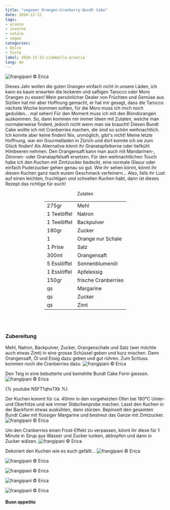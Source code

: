 ```yaml
---
title: "veganer Orangen-Cranberry-Bundt Cake"
date: 2016-12-12
tags:
- arance
- inverno
- natale
- vegan
categories:
- Dolce
- Torte
label: 2016-12-12-ciambella-arancia
lang: de
---
```

![](../2016-12-12-ciambella-arancia-e-cranberries/header.jpg "frangipani © Erica")

Dieses Jahr wollen die guten Orangen einfach nicht in unsere Läden, ich kann es kaum erwarten die leckeren und saftigen Tarocco oder Moro Orangen zu essen! Mein persönlicher Dealer von Früchten und Gemüse aus Sizilien hat mir aber Hoffnung gemacht, er hat mir gesagt, dass die Tarocco nächste Woche kommen sollten, für die Moro muss ich mich noch gedulden... mal sehen! Für den Moment muss ich mit den Blondorangen auskommen. So, dann kommen mir immer Ideen mit Zutaten, welche man normalerweise findent, jedoch nicht wenn man sie braucht! Diesen Bundt Cake wollte ich mit Cranberries machen, die sind so schön weihnachtlich. Ich konnte aber keine finden! Nix, unmöglich, gibt's nicht! Meine letzte Hoffnung, war ein Gourmetladen in Zürich und dort konnte ich sie zum Glück finden! Als Alternative könnt ihr Granatapfelkerne oder tiefkühl Himbeeren nehmen. Den Orangensaft kann man auch mit Mandarinen-, Zitronen- oder Granatapfelsaft ersetzen. Für den weihnachtlichen Touch habe ich den Kuchen mit Zimtzucker bedeckt, eine normale Glasur oder einfach Puderzucker gehen genau so gut. Wie ihr sehen könnt, könnt ihr diesen Kuchen ganz nach eurem Geschmack verfeinern... Also, falls ihr Lust auf einen leichten, fruchtigen und schnellen Kuchen habt, dann ist dieses Rezept das richtige für euch!

<div id="wrapper" style="text-align: center">
  <div id="yourdiv" style="display: inline-block;">
    <div class="ingredients">
      <div class="ingredients-title">Zutaten</div>
      <table>
        <tbody>
          <tr>
            <td>275gr</td>
            <td>Mehl</td>
          </tr>
          <tr>
            <td>1 Teelöffel</td>
            <td>Natron</td>
          </tr>
          <tr>
            <td>1 Teelöffel</td>
            <td>Backpulver</td>
          </tr>
          <tr>
            <td>180gr</td>
            <td>Zucker</td>
          </tr>
          <tr>
            <td>1</td>
            <td>Orange nur Schale</td>
          </tr>
          <tr>
            <td>1 Prise</td>
            <td>Salz</td>
          </tr>
          <tr>
            <td>300ml</td>
            <td>Orangensaft</td>
          </tr>
          <tr>
            <td>5 Esslöffel</td>
            <td>Sonnenblumenöl</td>        
          </tr>
          <tr>
            <td>1 Esslöffel</td>
            <td>Apfelessig</td>
          </tr>
          <tr>
            <td>150gr</td>
            <td>frische Cranberries</td>
          </tr>
          <tr>
            <td>qs</td>
            <td>Margarine</td>        
          </tr>
          <tr>
            <td>qs</td>
            <td>Zucker</td>
          </tr>
          <tr>
            <td>qs</td>
            <td>Zimt</td>
          </tr>
        </tbody>
      </table>
      <br></br>
    </div>
  </div>
</div>


<h3>
  <font color="grey">
    <i class="fa-solid fa-gears"></i>
  </font> Zubereitung
</h3>

Mehl, Natron, Backpulver, Zucker, Orangenschale und Salz (wer möchte auch etwas Zimt) in eine grosse Schüssel geben und kurz mischen. Dann Orangensaft, Öl und Essig dazu geben und gut rühren. Zum Schluss kommen noch die Cranberries dazu.
![](../2016-12-12-ciambella-arancia-e-cranberries/impasto.jpg "frangipani © Erica")

Den Teig in eine bebutterte und bemehlte Bundt Cake Form giessen.
![](../2016-12-12-ciambella-arancia-e-cranberries/teglia.jpg "frangipani © Erica")

{% youtube N5FT1qhx7Xk %}

Der Kuchen kommt für ca. 40min in den vorgeheizten Ofen bei 180°C Unter- und Oberhitze und wie immer Stäbchenprobe machen. Lasst den Kuchen in der Backform etwas auskühlen, dann stürzen. Bepinselt den gesamten Bundt Cake mit flüssiger Margarine und bestreut das Ganze mit Zimtzucker.
![](../2016-12-12-ciambella-arancia-e-cranberries/zucchero.jpg "frangipani © Erica")

Um den Cranberries einen Frost-Effekt zu verpassen, könnt ihr diese für 1 Minute in Sirup aus Wasser und Zucker tunken, abtropfen und dann in Zucker wälzen.
![](../2016-12-12-ciambella-arancia-e-cranberries/cranberries.jpg "frangipani © Erica")

Dekoriert den Kuchen wie es euch gefällt...
![](../2016-12-12-ciambella-arancia-e-cranberries/risultato1.jpg "frangipani © Erica")

![](../2016-12-12-ciambella-arancia-e-cranberries/risultato2.jpg "frangipani © Erica")

![](../2016-12-12-ciambella-arancia-e-cranberries/risultato3.jpg "frangipani © Erica")

![](../2016-12-12-ciambella-arancia-e-cranberries/risultato4.jpg "frangipani © Erica")

![](../2016-12-12-ciambella-arancia-e-cranberries/risultato5.jpg "frangipani © Erica")


<h4>Buon appetito
  <font color="red">
    <i class="fa-regular fa-face-smile"></i>
  </font>
</h4>
